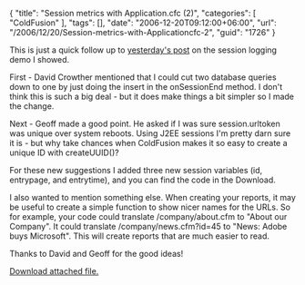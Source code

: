 {
	"title": "Session metrics with Application.cfc (2)",
	"categories": [
		"ColdFusion"
	],
	"tags": [],
	"date": "2006-12-20T09:12:00+06:00",
	"url": "/2006/12/20/Session-metrics-with-Applicationcfc-2",
	"guid": "1726"
}

This is just a quick follow up to <a href="http://ray.camdenfamily.com/index.cfm/2006/12/19/Session-metrics-with-Applicationcfc">yesterday's post</a> on the session logging demo I showed. 

First - David Crowther mentioned that I could cut two database queries down to one by just doing the insert in the onSessionEnd method. I don't think this is such a big deal - but it does make things a bit simpler so I made the change. 

Next - Geoff made a good point. He asked if I was sure session.urltoken was unique over system reboots. Using J2EE sessions I'm pretty darn sure it is - but why take chances when ColdFusion makes it so easy to create a unique ID with createUUID()?

For these new suggestions I added three new session variables (id, entrypage, and entrytime), and you can find the code in the Download.

I also wanted to mention something else. When creating your reports, it may be useful to create a simple function to show nicer names for the URLs. So for example, your code could translate /company/about.cfm to "About our Company". It could translate /company/news.cfm?id=45 to "News: Adobe buys Microsoft". This will create reports that are much easier to read.

Thanks to David and Geoff for the good ideas!<p><a href='enclosures/D%3A%5Cwebsites%5Cdev%2Ecamdenfamily%2Ecom%5Cenclosures%2FApplication%2Ezip'>Download attached file.</a></p>